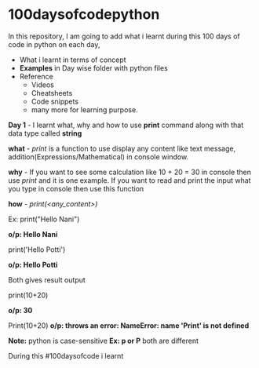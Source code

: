 # 100daysofcodepython

In this repository, I am going to add what i learnt during this 100 days of code in python on each day, 
- What i learnt in terms of concept
- **Examples** in Day wise folder with python files
- Reference 
  - Videos
  - Cheatsheets
  - Code snippets
  - many  more for learning purpose.
  
**Day 1** - I learnt what, why and how to use **print** command along with that data type called **string**

**what** - *print* is a function to use display any content like text message, addition(Expressions/Mathematical) in console window.

**why** - If you want to see some calculation like 10 + 20 = 30 in console then use *print* and it is one example. If you want to read and print the input what you type in console then use this function

**how** - *print(<any_content>)*

Ex: 
print("Hello Nani")

**o/p: Hello Nani**

print('Hello Potti')

**o/p: Hello Potti**

Both gives result output

print(10+20) 

**o/p: 30**

Print(10+20)
**o/p: throws an error: NameError: name 'Print' is not defined**



**Note:** python is case-sensitive **Ex: p or P** both are different


During this #100daysofcode i learnt 